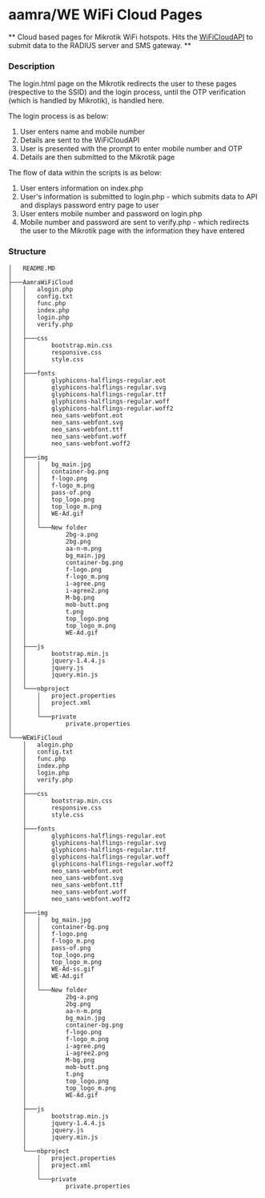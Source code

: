 # aamra/WE WiFi Cloud Pages

** Cloud based pages for Mikrotik WiFi hotspots. Hits the [WiFiCloudAPI](https://github.com/ehfaz345/WiFiCloudAPI) to submit data to the RADIUS server and SMS gateway. **

### Description

The login.html page on the Mikrotik redirects the user to these pages (respective to the SSID) and the login process, until the OTP verification (which is handled by Mikrotik), is handled here.

The login process is as below:
1. User enters name and mobile number
2. Details are sent to the WiFiCloudAPI
3. User is presented with the prompt to enter mobile number and OTP
4. Details are then submitted to the Mikrotik page

The flow of data within the scripts is as below:
1. User enters information on index.php
2. User's information is submitted to login.php - which submits data to API and displays password entry page to user
3. User enters mobile number and password on login.php
4. Mobile number and password are sent to verify.php - which redirects the user to the Mikrotik page with the information they have entered

### Structure

```
│   README.MD
│
├───AamraWiFiCloud
│   │   alogin.php
│   │   config.txt
│   │   func.php
│   │   index.php
│   │   login.php
│   │   verify.php
│   │
│   ├───css
│   │       bootstrap.min.css
│   │       responsive.css
│   │       style.css
│   │
│   ├───fonts
│   │       glyphicons-halflings-regular.eot
│   │       glyphicons-halflings-regular.svg
│   │       glyphicons-halflings-regular.ttf
│   │       glyphicons-halflings-regular.woff
│   │       glyphicons-halflings-regular.woff2
│   │       neo_sans-webfont.eot
│   │       neo_sans-webfont.svg
│   │       neo_sans-webfont.ttf
│   │       neo_sans-webfont.woff
│   │       neo_sans-webfont.woff2
│   │
│   ├───img
│   │   │   bg_main.jpg
│   │   │   container-bg.png
│   │   │   f-logo.png
│   │   │   f-logo_m.png
│   │   │   pass-of.png
│   │   │   top_logo.png
│   │   │   top_logo_m.png
│   │   │   WE-Ad.gif
│   │   │
│   │   └───New folder
│   │           2bg-a.png
│   │           2bg.png
│   │           aa-n-m.png
│   │           bg_main.jpg
│   │           container-bg.png
│   │           f-logo.png
│   │           f-logo_m.png
│   │           i-agree.png
│   │           i-agree2.png
│   │           M-bg.png
│   │           mob-butt.png
│   │           t.png
│   │           top_logo.png
│   │           top_logo_m.png
│   │           WE-Ad.gif
│   │
│   ├───js
│   │       bootstrap.min.js
│   │       jquery-1.4.4.js
│   │       jquery.js
│   │       jquery.min.js
│   │
│   └───nbproject
│       │   project.properties
│       │   project.xml
│       │
│       └───private
│               private.properties
│
└───WEWiFiCloud
    │   alogin.php
    │   config.txt
    │   func.php
    │   index.php
    │   login.php
    │   verify.php
    │
    ├───css
    │       bootstrap.min.css
    │       responsive.css
    │       style.css
    │
    ├───fonts
    │       glyphicons-halflings-regular.eot
    │       glyphicons-halflings-regular.svg
    │       glyphicons-halflings-regular.ttf
    │       glyphicons-halflings-regular.woff
    │       glyphicons-halflings-regular.woff2
    │       neo_sans-webfont.eot
    │       neo_sans-webfont.svg
    │       neo_sans-webfont.ttf
    │       neo_sans-webfont.woff
    │       neo_sans-webfont.woff2
    │
    ├───img
    │   │   bg_main.jpg
    │   │   container-bg.png
    │   │   f-logo.png
    │   │   f-logo_m.png
    │   │   pass-of.png
    │   │   top_logo.png
    │   │   top_logo_m.png
    │   │   WE-Ad-ss.gif
    │   │   WE-Ad.gif
    │   │
    │   └───New folder
    │           2bg-a.png
    │           2bg.png
    │           aa-n-m.png
    │           bg_main.jpg
    │           container-bg.png
    │           f-logo.png
    │           f-logo_m.png
    │           i-agree.png
    │           i-agree2.png
    │           M-bg.png
    │           mob-butt.png
    │           t.png
    │           top_logo.png
    │           top_logo_m.png
    │           WE-Ad.gif
    │
    ├───js
    │       bootstrap.min.js
    │       jquery-1.4.4.js
    │       jquery.js
    │       jquery.min.js
    │
    └───nbproject
        │   project.properties
        │   project.xml
        │
        └───private
                private.properties
```
